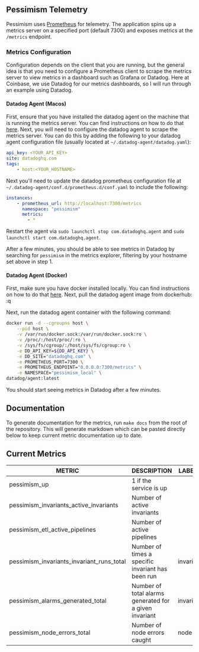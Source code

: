 ## Pessimism Telemetry

Pessimism uses [Prometheus](https://prometheus.io/docs/introduction/overview/) for telemetry. The application spins up a metrics server on a specified port (default 7300) and exposes metrics at the `/metrics` endpoint. 

### Metrics Configuration
Configuration depends on the client that you are running, but the general idea is that you need to configure a Prometheus client to scrape the metrics server to view metrics in a dashboard such as Grafana or Datadog. Here at Coinbase, we use Datadog for our metrics dashboards, so I will run through an example using Datadog.

#### Datadog Agent (Macos)
First, ensure that you have installed the datadog agent on the machine that is running the metrics server. You can find instructions on how to do that [here](https://docs.datadoghq.com/agent/basic_agent_usage/osx/?tab=agentv6v7).
Next, you will need to configure the datadog agent to scrape the metrics server. You can do this by adding the following to your datadog agent configuration file (usually located at `~/.datadog-agent/datadog.yaml`):
```yaml 
api_key: <YOUR_API_KEY>
site: datadoghq.com
tags: 
    - host:<YOUR_HOSTNAME>
```

Next you'll need to update the datadog prometheus configuration file at `~/.datadog-agent/conf.d/prometheus.d/conf.yaml` to include the following:
```yaml
instances:
    - prometheus_url: http://localhost:7300/metrics
      namespace: "pessimism"
      metrics:
        - *
```

Restart the agent via `sudo launchctl stop com.datadoghq.agent` and `sudo launchctl start com.datadoghq.agent`.

After a few minutes, you should be able to see metrics in Datadog by searching for `pessimism` in the metrics explorer, filtering by your hostname set above in step 1.

#### Datadog Agent (Docker)
First, make sure you have docker installed locally. You can find instructions on how to do that [here](https://docs.docker.com/get-docker/).
Next, pull the datadog agent image from dockerhub:  :q

Next, run the datadog agent container with the following command:
```bash
docker run -d --cgroupns host \
    --pid host \
    -v /var/run/docker.sock:/var/run/docker.sock:ro \
    -v /proc/:/host/proc/:ro \
    -v /sys/fs/cgroup/:/host/sys/fs/cgroup:ro \
    -e DD_API_KEY=${DD_API_KEY} \
    -e DD_SITE="datadoghq.com" \
    -e PROMETHEUS_PORT=7300 \
    -e PROMETHEUS_ENDPOINT="0.0.0.0:7300/metrics" \
    -e NAMESPACE="pessimism_local" \
datadog/agent:latest
```

You should start seeing metrics in Datadog after a few minutes.

## Documentation
To generate documentation for the metrics, run `make docs` from the root of the repository. This will generate markdown 
which can be pasted directly below to keep current metric documentation up to date.

## Current Metrics
|                  METRIC                   |                      DESCRIPTION                       |  LABELS   |  TYPE   |
|-------------------------------------------|--------------------------------------------------------|-----------|---------|
| pessimism_up                              | 1 if the service is up                                 |           | gauge   |
| pessimism_invariants_active_invariants    | Number of active invariants                            |           | gauge   |
| pessimism_etl_active_pipelines            | Number of active pipelines                             |           | gauge   |
| pessimism_invariants_invariant_runs_total | Number of times a specific invariant has been run      | invariant | counter |
| pessimism_alarms_generated_total          | Number of total alarms generated for a given invariant | invariant | counter |
| pessimism_node_errors_total               | Number of node errors caught                           | node      | counter |